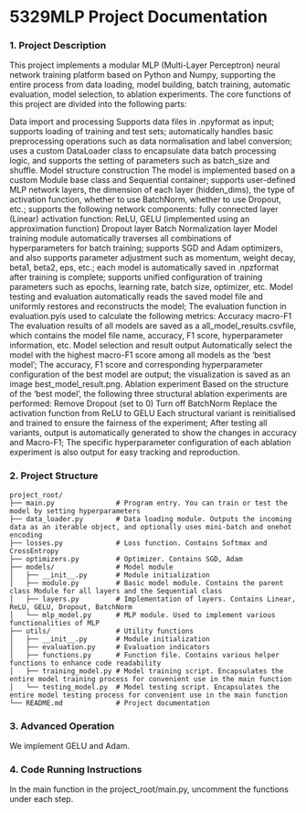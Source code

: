 # 5329MLP Project Documentation
### 1. Project Description

This project implements a modular MLP (Multi-Layer Perceptron) neural network training platform based on Python and Numpy, supporting the entire process from data loading, model building, batch training, automatic evaluation, model selection, to ablation experiments. The core functions of this project are divided into the following parts:

Data import and processing Supports data files in .npyformat as input; supports loading of training and test sets; automatically handles basic preprocessing operations such as data normalisation and label conversion; uses a custom DataLoader class to encapsulate data batch processing logic, and supports the setting of parameters such as batch_size and shuffle.
Model structure construction The model is implemented based on a custom Module base class and Sequential container; supports user-defined MLP network layers, the dimension of each layer (hidden_dims), the type of activation function, whether to use BatchNorm, whether to use Dropout, etc.; supports the following network components: fully connected layer (Linear) activation function: ReLU, GELU (implemented using an approximation function) Dropout layer Batch Normalization layer
Model training module automatically traverses all combinations of hyperparameters for batch training; supports SGD and Adam optimizers, and also supports parameter adjustment such as momentum, weight decay, beta1, beta2, eps, etc.; each model is automatically saved in .npzformat after training is complete; supports unified configuration of training parameters such as epochs, learning rate, batch size, optimizer, etc.
Model testing and evaluation automatically reads the saved model file and uniformly restores and reconstructs the model; The evaluation function in evaluation.pyis used to calculate the following metrics: Accuracy macro-F1 The evaluation results of all models are saved as a all_model_results.csvfile, which contains the model file name, accuracy, F1 score, hyperparameter information, etc.
Model selection and result output Automatically select the model with the highest macro-F1 score among all models as the ‘best model’; The accuracy, F1 score and corresponding hyperparameter configuration of the best model are output; the visualization is saved as an image best_model_result.png.
Ablation experiment Based on the structure of the ‘best model’, the following three structural ablation experiments are performed: Remove Dropout (set to 0) Turn off BatchNorm Replace the activation function from ReLU to GELU Each structural variant is reinitialised and trained to ensure the fairness of the experiment; After testing all variants, output is automatically generated to show the changes in accuracy and Macro-F1; The specific hyperparameter configuration of each ablation experiment is also output for easy tracking and reproduction.

### 2. Project Structure
```plaintext
project_root/
├── main.py               # Program entry. You can train or test the model by setting hyperparameters
├── data_loader.py        # Data loading module. Outputs the incoming data as an iterable object, and optionally uses mini-batch and onehot encoding
├── losses.py             # Loss function. Contains Softmax and CrossEntropy
├── optimizers.py         # Optimizer. Contains SGD, Adam
├── models/               # Model module
│   ├── __init__.py       # Module initialization
│   ├── module.py         # Basic model module. Contains the parent class Module for all layers and the Sequential class
│   ├── layers.py         # Implementation of layers. Contains Linear, ReLU, GELU, Dropout, BatchNorm
│   └── mlp_model.py      # MLP module. Used to implement various functionalities of MLP
├── utils/                # Utility functions
│   ├── __init__.py       # Module initialization
│   ├── evaluation.py     # Evaluation indicators
│   ├── functions.py      # Function file. Contains various helper functions to enhance code readability
│   ├── training_model.py # Model training script. Encapsulates the entire model training process for convenient use in the main function
│   └── testing_model.py  # Model testing script. Encapsulates the entire model testing process for convenient use in the main function
└── README.md             # Project documentation
```

### 3. Advanced Operation
We implement GELU and Adam.

### 4. Code Running Instructions
In the main function in the project_root/main.py, uncomment the functions under each step.
